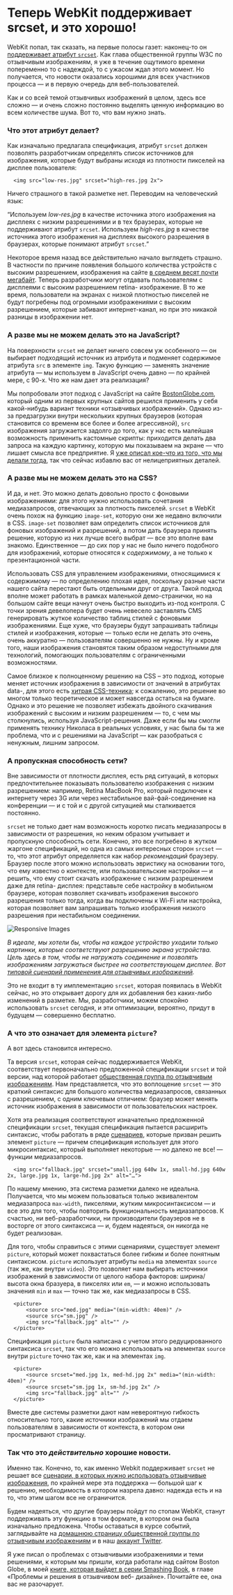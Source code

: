# Теперь WebKit поддерживает srcset, и это хорошо!

WebKit попал, так сказать, на первые полосы газет: наконец-то он [поддерживает
атрибут `srcset`][1]. Как глава общественной группы W3C по отзывчивым
изображениям, я уже в течение ощутимого времени попеременно то с надеждой, то с
ужасом ждал этого момент. Но получается, что новости оказались хорошими для всех
участников процесса — и в первую очередь для веб-пользователей.

Как и со всей темой отзывчивых изображений в целом, здесь все сложно — и очень
сложно постоянно выделять ценную информацию во всем количестве шума. Вот то, что
вам нужно знать.

### Что этот атрибут делает?

Как изначально предлагала спецификация, атрибут `srcset` должен позволять
разработчикам определять список источников для изображения, которые будут
выбраны исходя из плотности пикселей на дисплее пользователя:

      <img src="low-res.jpg" srcset="high-res.jpg 2x">

Ничего страшного в такой разметке нет. Переводим на человеческий язык:

“Используем _low-res.jpg_ в качестве источника этого изображения на дисплеях с
низким разрешениями и в тех браузерах, которые не поддерживают атрибут `srcset`.
Используем _high-res.jpg_ в качестве источника этого изображения на дисплеях
высокого разрешения в браузерах, которые понимают атрибут `srcset`.”

Некоторое время назад все действительно начало выглядеть страшно. В частности по
причине появления большого количества устройств с высоким разрешением,
изображения на сайте [в среднем весят почти мегабайт][2]. Теперь разработчики
могут отдавать пользователям с дисплеями с высоким разрешением retina-
изображение. В то же время, пользователи на экранах с низкой плотностью пикселей
не будут погребены под огромными изображениями с высоким разрешением, которые
забивают интернет-канал, но при это никакой разницы в изображении нет.

### А разве мы не можем делать это на JavaScript?

На поверхности `srcset` не делает ничего совсем уж особенного — он выбирает
подходящий источник из атрибута и подменяет содержимое атрибута `src` в элементе
`img`. Такую функцию — заменять значение атрибута — мы используем в JavaScript
очень давно — по крайней мере, с 90-х. Что же нам дает эта реализация?

Мы попробовали этот подход с JavaScript на сайте [BostonGlobe.com][3], который
одним из первых крупных сайтов решился применить у себя какой-нибудь вариант
техники «отзывчивых изображений». Однако из-за предзагрузки внутри нескольких
крупных браузеров (которая становится со временм все более и более агрессивной),
`src` изображения загружается задолго до того, как у нас есть малейшая
возможность применить кастомные скрипты: приходится делать два запроса на каждую
картинку, которую мы показываем на экране — что лишает смысла все предприятие. Я
[уже описал кое-что из того, что мы делали тогда][4], так что сейчас избавлю вас
от нелицеприятных деталей.

### А разве мы не можем делать это на CSS?

И да, и нет. Это можно делать довольно просто с фоновыми изображениями: для
этого нужно использовать сочетания медиазапросов, отвечающих за плотность
пикселей. `srcset` в WebKit очень похож на функцию `image-set`, которую они же
недавно включили в CSS. `image-set` позволяет вам определить список источников
для фоновых изображений и разрешений, а потом дать браузера принять решение,
которую из них лучше всего выбрат — все это вполне вам знакомо. Единственное —
до сих пор у нас не было ничего подобного для изображений, которые относятся к
_содержимому_, а не только к презентационной части.

Использовать CSS для управлением изображениями, относящимися к содержимому — по
определению плохая идея, поскольку разные части нашего сайта перестают быть
отдельными друг от друга. Такой подход вполне может работать в рамках маленькой
демо-странички, но на большом сайте вещи начнут очень быстро выходить из-под
контроля. С точки зрения девелопера будет очень невесело заставлять CMS
генерировать жуткое количество таблиц стилей с фоновыми изображениями. Еще хуже,
что браузеры будут запрашивать таблицы стилей и изображения, которые — только
если не делать это очень, очень аккуратно — пользователям совершенно не нужны.
Ну и кроме того, наши изображения становятся таким образом недоступными для
технологий, помогающих пользователям с ограниченными возможностями.

Самое близкое к полноценному решению на CSS – это подход, которые меняет
источник изображения в зависимости от значений в атрибутах data-, для этого есть
[хитрая CSS-техника][5]; к сожалению, это решение во многом только теоретическое
и может навсегда остаться на бумаге. Однако и это решение не позволяет избежать
двойного скачивания изображений с высоким и низким разрешением — то, с чем мы
столкнулись, используя JavaScript-решения. Даже если бы мы смогли применять
технику Николаса в реальных условиях, у нас была бы та же проблема, что и с
решениями на JavaScript — как разобраться с ненужным, лишним запросом.

### А пропускная способность сети?

Вне зависимости от плотности дисплея, есть ряд ситуаций, в которых
предпочтительнее показывать пользователю изображения с низким разрешением:
например, Retina MacBook Pro, который подключен к интернету через 3G или через
нестабильное вай-фай-соединение на конференции — и с той и с другой ситуацией мы
сталкивается постоянно.

`srcset` не только дает нам возможность коротко писать медиазапросы в
зависимости от разрешения, но неким образом учитывает и пропускную способность
сети. Конечно, это все погребено в жутком жаргоне спецификаций, но одна из самых
интересных сторон `srcset` — то, что этот атрибут определяется как набор
_рекомендаций_ браузеру. Браузер после этого можно использовать эвристику на
основании того, что ему известно о контексте, или пользовательские настройки — и
решить, что ему стоит скачать изображение с низким разрешением даже для retina-
дисплея: представьте себе настройку в мобильном браузере, которая позволяет
скачивать изображения высокого разрешения только тогда, когда вы подключены к
Wi-Fi или настройка, которая позволяет вам запрашивать только изображения
низкого разрешения при нестабильном соединении.

![Responsive Images][6]

_В идеале, мы хотели бы, чтобы на каждое устройство уходили только картинки,
которые соответствуют разрешению экрана устройства. Цель здесь в том, чтобы не
нагружать соединение и позволять изображениям загружаться быстрее на
соответствующем дисплее. Вот [типовой сценарий применения для отзывчивых
изображений][7]._

Это не входит в ту имплементацию `srcset`, которая появилась в WebKit сейчас, но
это открывает дорогу для их добавления без каких-либо изменений в разметке. Мы,
разработчики, можем спокойно использовать `srcset` сегодня, и эти оптимизации,
вероятно, придут в будущем — совершенно бесплатно.

### А что это означает для элемента `picture`?

А вот здесь становится интересно.

Та версия `srcset`, которая сейчас поддерживается WebKit, соответствует
первоначально предложенной спецификации `srcset` и той версии, над которой
работает [общественная группа по отзывчивым изображениям][8]. Нам
представляется, что это воплощение `srcset` — это краткий синтаксис для большого
количества медиазапросов, связанных с разрешением, с одним ключевым отличием:
браузер может менять источник изображения в зависимости от пользовательских
настроек.

Хотя эта реализация соответствуют изначательно предложенной спецификации
`srcset`, текущая спецификация пытается расширить синтаксис, чтобы работать в
ряде [сценариев][7], которые призван решить элемент `picture` — причем
спецификация использует для этого микросинтаксис, который выполняет некоторые —
но далеко не все! — функции медиазапросов.

      <img src="fallback.jpg" srcset="small.jpg 640w 1x, small-hd.jpg 640w 2x, large.jpg 1x, large-hd.jpg 2x" alt="…">

По нашему мнению, эта система разметки далеко не идеальна. Получается, что мы
можем пользоваться только эквивалентом медиазапроса `max-width`, пикселями,
жутким микросинтаксисом — и все это для того, чтобы повторить функциональность
медиазапросов. К счастью, ни веб-разработчики, ни производители браузеров не в
восторге от этого синтаксиса — и, будем надеяться, он никогда не будет
реализован.

Для того, чтобы справиться с этими сценариями, существует элемент `picture`,
который может похвастаться более гибким и более понятным синтаксисом. `picture`
использует атрибуты `media` на элементах `source` (так же, как внутри `video`).
Это позволяет нам выбирать источники изображений в зависимости от целого набора
факторов: ширина/высота окна бразуера, в пикселях или `em`, — и можно
использовать значения `min` и `max` — точно так же, как медиазапросы в CSS.

      <picture>
          <source src="med.jpg" media="(min-width: 40em)" />
          <source src="sm.jpg" />
          <img src="fallback.jpg" alt="" />
      </picture>

Спецификация `picture` была написана с учетом этого редуцированного синтаксиса
`srcset`, так что его можно использовать на элементах `source` внутри `picture`
точно так же, как и на элементах `img`.

      <picture>
          <source srcset="med.jpg 1x, med-hd.jpg 2x" media="(min-width: 40em)" />
          <source srcset="sm.jpg 1x, sm-hd.jpg 2x" />
          <img src="fallback.jpg" alt="" />
      </picture>

Вместе две системы разметки дают нам невероятную гибкость относительно того,
какие источники изображений мы отдаем пользователям в зависимости от контекста,
в котором они просматривают страницу.

### Так что это _действительно_ хорошие новости.

Именно так. Конечно, то, как именно Webkit поддерживает `srcset` не решает все
[сценарии, в которых нужно использовать отзывчивые изображения][7], по крайней
мере эта поддержка — большой шаг к решению, необходимость в котором назрела
давно: надежда есть и на то, что этим шагом все не ограничится.

Будем надеяться, что другие браузеры пойдут по стопам WebKit, станут
поддерживать эту функцию в том формате, в котором она была изначально
предложена. Чтобы оставаться в курсе событий, заглядывайте на [домашнюю страницу
общественной группы по отзывчивым изображениям][8] и в наш [аккаунт Twitter][9].

Я уже писал о проблемах с отзывчивыми изображениями и теми решениями, к которым
мы пришли, когда работали над сайтом Boston Globe, в моей [книге, которая выйдет
в серии Smashing Book][10], в главе «Проблемы и решения в отзывчивом веб-
дизайне». Почитайте ее, она вас не разочарует.

   [1]: https://www.webkit.org/blog/2910/improved-support-for-high-resolution-displays-with-the-srcset-image-attribute/
   [2]: http://httparchive.org/interesting.php?a=All&amp;l=Aug%2015%202013
   [3]: http://bostonglobe.com
   [4]: http://alistapart.com/article/responsive-images-how-they-almost-worked-and-what-we-need
   [5]: http://nicolasgallagher.com/responsive-images-using-css3
   [6]: use-case.png
   [7]: http://usecases.responsiveimages.org
   [8]: http://responsiveimages.org
   [9]: http://twitter.com/respimg
   [10]: https://shop.smashingmagazine.com/smashing-book-4.html
